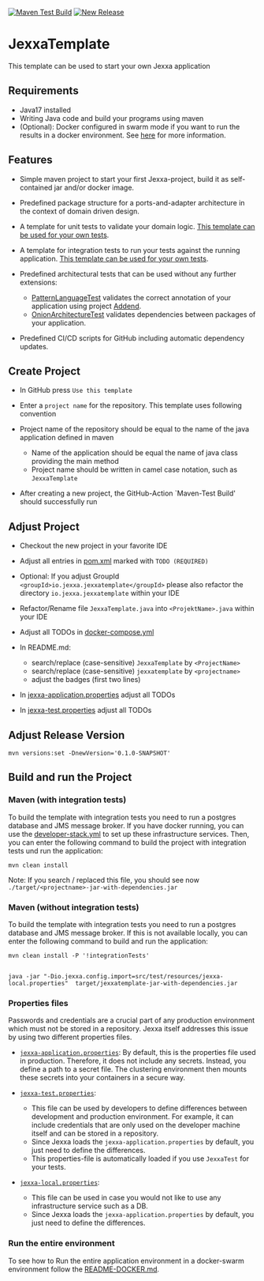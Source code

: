 [![Maven Test Build](https://github.com/jexxa-projects/JexxaTemplate/actions/workflows/mavenBuild.yml/badge.svg)](https://github.com/jexxa-projects/JexxaTemplate/actions/workflows/mavenBuild.yml)
[![New Release](https://github.com/jexxa-projects/JexxaTemplate/actions/workflows/newRelease.yml/badge.svg)](https://github.com/jexxa-projects/JexxaTemplate/actions/workflows/newRelease.yml)

# JexxaTemplate
This template can be used to start your own Jexxa application 

## Requirements

*   Java17 installed
*   Writing Java code and build your programs using maven
*   (Optional): Docker configured in swarm mode if you want to run the results in a docker environment. See [here](README-CICD.md) for more information.   

## Features

*   Simple maven project to start your first Jexxa-project, build it as self-contained jar and/or docker image.

*   Predefined package structure for a ports-and-adapter architecture in the context of domain driven design.

*   A template for unit tests to validate your domain logic. [This template can be used for your own tests](src/test/java/io/jexxa/jexxatemplate/applicationservice/BookStoreServiceTest.java).

*   A template for integration tests to run your tests against the running application. [This template can be used for your own tests](src/test/java/io/jexxa/jexxatemplate/integration/applicationservice/JexxaTemplateIT.java).

*   Predefined architectural tests that can be used without any further extensions: 
    *   [PatternLanguageTest](src/test/java/io/jexxa/jexxatemplate/architecture/PatternLanguageTest.java) validates the correct annotation of your application using project [Addend](http://addend.jexxa.io/). 
    *   [OnionArchitectureTest](src/test/java/io/jexxa/jexxatemplate/architecture/OnionArchitectureTest.java) validates dependencies between packages of your application.

*   Predefined CI/CD scripts for GitHub including automatic dependency updates. 
 
## Create Project

*   In GitHub press `Use this template` 

*   Enter a `project name` for the repository. This template uses following convention

*   Project name of the repository should be equal to the name of the java application defined in maven 
    *   Name of the application should be equal the name of java class providing the main method
    *   Project name should be written in camel case notation, such as `JexxaTemplate`

*   After creating a new project, the GitHub-Action `Maven-Test Build' should successfully run 

## Adjust Project

*   Checkout the new project in your favorite IDE

*   Adjust all entries in [pom.xml](pom.xml) marked with `TODO (REQUIRED)`

*   Optional: If you adjust GroupId `<groupId>io.jexxa.jexxatemplate</groupId>` please also refactor the directory `io.jexxa.jexxatemplate` within your IDE

*   Refactor/Rename file `JexxaTemplate.java` into `<ProjektName>.java` within your IDE

*   Adjust all TODOs in [docker-compose.yml](deploy/docker-compose.yml)

*   In README.md:
    *   search/replace (case-sensitive) `JexxaTemplate` by `<ProjectName>`
    *   search/replace (case-sensitive) `jexxatemplate` by `<projectname>`
    *   adjust the badges (first two lines)

*   In [jexxa-application.properties](src/main/resources/jexxa-application.properties) adjust all TODOs

*   In [jexxa-test.properties](src/test/resources/jexxa-test.properties) adjust all TODOs

## Adjust Release Version

```shell
mvn versions:set -DnewVersion='0.1.0-SNAPSHOT'
```

## Build and run the Project

### Maven (with integration tests)
To build the template with integration tests you need to run a postgres database and JMS message broker.
If you have docker running, you can use the [developer-stack.yml](deploy/developerStack.yml) to set up these infrastructure services. Then, you can enter the following command to build the project with integration tests und run the application:

```shell
mvn clean install
```
Note: If you search / replaced this file, you should see now `./target/<projectname>-jar-with-dependencies.jar`

### Maven (without integration tests)

To build the template with integration tests you need to run a postgres database and JMS message broker.
If this is not available locally, you can enter the following command to build and run the application: 

```shell
mvn clean install -P '!integrationTests'


java -jar "-Dio.jexxa.config.import=src/test/resources/jexxa-local.properties"  target/jexxatemplate-jar-with-dependencies.jar
```

### Properties files

Passwords and credentials are a crucial part of any production environment which must not be stored in a repository.
Jexxa itself addresses this issue by using two different properties files.

*   [`jexxa-application.properties`](src/main/resources/jexxa-application.properties): By default, this is the properties file used in production. Therefore, it does not
  include any secrets. Instead, you define a path to a secret file. The clustering environment then mounts these secrets
  into your containers in a secure way.

*   [`jexxa-test.properties`](src/test/resources/jexxa-test.properties):
    *   This file can be used by developers to define differences between development and production environment. For example, it can include credentials that are only used on the developer machine itself and can be stored in a repository.
    *   Since Jexxa loads the `jexxa-application.properties` by default, you just need to define the differences.
    *   This properties-file is automatically loaded if you use `JexxaTest` for your tests.

*   [`jexxa-local.properties`](src/test/resources/jexxa-local.properties):
    *   This file can be used in case you would not like to use any infrastructure service such as a DB. 
    *   Since Jexxa loads the `jexxa-application.properties` by default, you just need to define the differences.

### Run the entire environment 

To see how to Run the entire application environment in a docker-swarm environment follow the [README-DOCKER.md](README-CICD.md).
